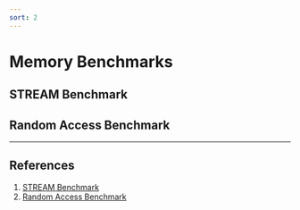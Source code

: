 ```yaml
---
sort: 2
---
```


# Memory Benchmarks

## STREAM Benchmark

## Random Access Benchmark

---
## References

1. [STREAM Benchmark](http://www.cs.virginia.edu/stream/)
2. [Random Access Benchmark](http://icl.cs.utk.edu/projectsfiles/hpcc/RandomAccess/)

